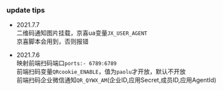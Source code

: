 ### update tips

- 2021.7.7  
二维码通知图片挂载，京喜ua变量`JX_USER_AGENT`  
京喜脚本会用到，否则报错  

- 2021.7.6  
映射前端扫码端口`ports:- 6789:6789`  
前端扫码变量`QRcookie_ENABLE`，值为`paolu`才开放，默认不开放  
前端扫码企业微信通知`QR_QYWX_AM`(企业ID,应用Secret,成员ID,应用AgentId)
